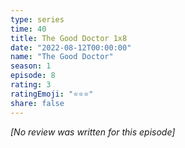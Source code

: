 ```yaml
---
type: series
time: 40
title: The Good Doctor 1x8
date: "2022-08-12T00:00:00"
name: "The Good Doctor"
season: 1
episode: 8
rating: 3
ratingEmoji: "⭐️⭐️⭐️"
share: false
---
```


_[No review was written for this episode]_
